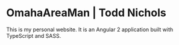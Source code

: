 # OmahaAreaMan | Todd Nichols
This is my personal website.  It is an Angular 2 application built with TypeScript and SASS.